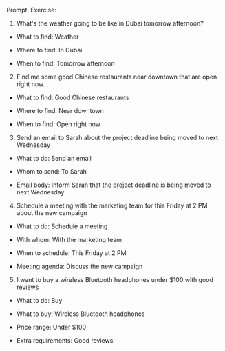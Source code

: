 Prompt. Exercise:

1. What's the weather going to be like in Dubai tomorrow afternoon?

- What to find: Weather

- Where to find: In Dubai

- When to find: Tomorrow afternoon


2. Find me some good Chinese restaurants near downtown that are open right now.

- What to find: Good Chinese restaurants

- Where to find: Near downtown

- When to find: Open right now

3. Send an email to Sarah about the project deadline being moved to next Wednesday

- What to do: Send an email

- Whom to send: To Sarah

- Email body: Inform Sarah that the project deadline is being moved to next Wednesday


4. Schedule a meeting with the marketing team for this Friday at 2 PM about the new campaign

- What to do: Schedule a meeting

- With whom: With the marketing team

- When to schedule: This Friday at 2 PM

- Meeting agenda: Discuss the new campaign


5. I want to buy a wireless Bluetooth headphones under $100 with good reviews

- What to do: Buy

- What to buy: Wireless Bluetooth headphones

- Price range: Under $100

- Extra requirements: Good reviews
